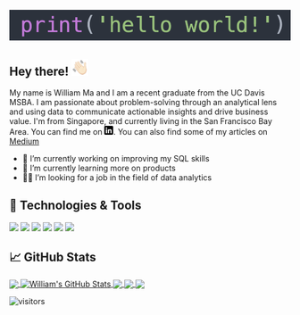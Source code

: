 ![Header](https://raw.githubusercontent.com/WilliamMLT/WilliamMLT/master/helloworld.png "Header")
## Hey there! <img src="https://raw.githubusercontent.com/WilliamMLT/WilliamMLT/master/wavegif.gif" width="30px">
My name is William Ma and I am a recent graduate from the UC Davis MSBA. I am passionate about problem-solving through an analytical lens and using data to communicate actionable insights and drive business value. I'm from Singapore, and currently living in the San Francisco Bay Area. You can find me on [![LinkedIn][2.1]][2]. You can also find some of my articles on [Medium](https://letianma.medium.com/)

- 🔭 I’m currently working on improving my SQL skills
- 🌱 I’m currently learning more on products
- 👨‍💻 I’m looking for a job in the field of data analytics 

## 🔧 Technologies & Tools
![](https://img.shields.io/badge/OS-Windows-informational?style=flat&logo=windows&logoColor=white&color=5bff3b)
![](https://img.shields.io/badge/DataManagement-MySQL-informational?style=flat&logo=mysql&logoColor=white&color=5bff3b)
![](https://img.shields.io/badge/Code-Python-informational?style=flat&logo=python&logoColor=white&color=5bff3b)
![](https://img.shields.io/badge/Code-R-informational?style=flat&logo=r&logoColor=white&color=5bff3b)
![](https://img.shields.io/badge/Visualization-Tableau-informational?style=flat&logo=tableau&logoColor=white&color=5bff3b)
![](https://img.shields.io/badge/Visualization-Looker-informational?style=flat&logo=looker&logoColor=white&color=5bff3b)

## &#x1f4c8; GitHub Stats
<a href="https://github.com/WilliamMLT/WilliamMLT">
  <img align="center" src="https://github-readme-stats.vercel.app/api/top-langs/?username=WilliamMLT&hide=java,html,tex&title_color=ffffff&text_color=c9cacc&icon_color=5bff3b&bg_color=1d1f21&langs_count=3" />
</a>
<a href="https://github.com/WilliamMLT/WilliamMLT">
  <img align="center" src="https://github-readme-stats.vercel.app/api?username=WilliamMLT&show_icons=true&line_height=27&count_private=true&title_color=ffffff&text_color=c9cacc&icon_color=5bff3b&bg_color=1d1f21" alt="William's GitHub Stats" />
</a>

<a href="https://github.com/WilliamMLT/Monster.com-Webscraping-Project">
  <img align="center" src="https://github-readme-stats.vercel.app/api/pin/?username=WilliamMLT&repo=Monster.com-Webscraping-Project&title_color=ffffff&text_color=c9cacc&icon_color=5bff3b&bg_color=1d1f21" />
</a>

<a href="https://github.com/WilliamMLT/AirBnb-Pricing-Prediction-using-Machine-Learning">
  <img align="center" src="https://github-readme-stats.vercel.app/api/pin/?username=WilliamMLT&repo=AirBnb-Pricing-Prediction-using-Machine-Learning&title_color=ffffff&text_color=c9cacc&icon_color=5bff3b&bg_color=1d1f21" />
</a>    

<a href="https://github.com/WilliamMLT/IBM-Data-Science-Capstone-Project">
  <img align="center" src="https://github-readme-stats.vercel.app/api/pin/?username=WilliamMLT&repo=IBM-Data-Science-Capstone-Project&title_color=ffffff&text_color=c9cacc&icon_color=5bff3b&bg_color=1d1f21" />
</a>    


![visitors](https://visitor-badge.glitch.me/badge?page_id=page.id)


<!-- links to social media icons -->


<!-- icons without padding -->
[2.1]: https://raw.githubusercontent.com/WilliamMLT/WilliamMLT/master/linkedin-3-16.png (LinkedIn icon without padding)

<!-- links to your social media accounts -->

[1]: https://github.com/WilliamMLT
[2]: https://www.linkedin.com/in/letian-ma/
[3]: https://www.instagram.com/williammaletian/




<!-- Resources -->
<!-- Icons: https://simpleicons.org/ -->
<!-- Emojis: https://emojipedia.org/emoji/ -->
<!-- HTML Emojis: https://www.fileformat.info/index.htm -->
<!-- Images:https://images.squarespace-cdn.com/content/v1/593df14037c58172ed4d5ac9/1497734101092-YV4MY8JSHRJ5KG3HF8T2/ke17ZwdGBToddI8pDm48kD1lqOUaUb3XVGEJXooVIpV7gQa3H78H3Y0txjaiv_0fDoOvxcdMmMKkDsyUqMSsMWxHk725yiiHCCLfrh8O1z5QHyNOqBUUEtDDsRWrJLTm-x5YhZWWrxeuengOpqI22v3cioHcE298dxVuwgtogKTlAO3Go-7WWAHEOXblqwdm/helloworld.png?format=1000w -->
<!-- Shields: https://shields.io/ -->
<!-- Awesome GitHub Profile README: https://towardsdatascience.com/build-a-stunning-readme-for-your-github-profile-9b80434fe5d7 -->



<!--
**WilliamMLT/WilliamMLT** is a ✨ _special_ ✨ repository because its `README.md` (this file) appears on your GitHub profile.

Here are some ideas to get you started:

- 🔭 I’m currently working on ...
- 🌱 I’m currently learning ...
- 👯 I’m looking to collaborate on ...
- 🤔 I’m looking for help with ...
- 💬 Ask me about ...
- 📫 How to reach me: ...
- 😄 Pronouns: ...
- ⚡ Fun fact: ...
-->
